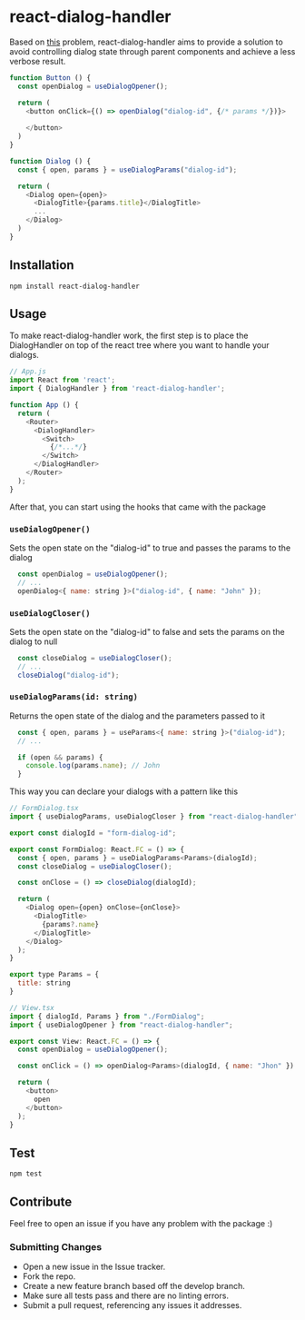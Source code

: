# react-dialog-handler
Based on [this](https://github.com/GerardoAGL96/react-dialog-perf-test) problem, react-dialog-handler aims to provide a solution to avoid controlling dialog state through parent components and achieve a less verbose result.

```js
function Button () {
  const openDialog = useDialogOpener();

  return (
    <button onClick={() => openDialog("dialog-id", {/* params */})}>
    
    </button>
  )
}

function Dialog () {
  const { open, params } = useDialogParams("dialog-id");

  return (
    <Dialog open={open}>
      <DialogTitle>{params.title}</DialogTitle>
      ...
    </Dialog>
  )
}
```

## Installation
```
npm install react-dialog-handler
```

## Usage
To make react-dialog-handler work, the first step is to place the DialogHandler on top of the react tree where you want to handle your dialogs.

```js
// App.js
import React from 'react';
import { DialogHandler } from 'react-dialog-handler';

function App () {
  return (
    <Router>
      <DialogHandler>
        <Switch>
          {/*...*/}
        </Switch>
      </DialogHandler>
    </Router>
  );
}
```

After that, you can start using the hooks that came with the package

### `useDialogOpener()`
Sets the open state on the "dialog-id" to true and passes the params to the dialog
```js
  const openDialog = useDialogOpener();  
  // ...
  openDialog<{ name: string }>("dialog-id", { name: "John" });
```

### `useDialogCloser()`
Sets the open state on the "dialog-id" to false and sets the params on the dialog to null
```js
  const closeDialog = useDialogCloser();
  // ...
  closeDialog("dialog-id");
```

### `useDialogParams(id: string)`
Returns the open state of the dialog and the parameters passed to it
```js
  const { open, params } = useParams<{ name: string }>("dialog-id");
  // ...

  if (open && params) {
    console.log(params.name); // John
  }
```

This way you can declare your dialogs with a pattern like this

```js
// FormDialog.tsx
import { useDialogParams, useDialogCloser } from "react-dialog-handler";

export const dialogId = "form-dialog-id";

export const FormDialog: React.FC = () => {
  const { open, params } = useDialogParams<Params>(dialogId);
  const closeDialog = useDialogCloser();

  const onClose = () => closeDialog(dialogId);

  return (
    <Dialog open={open} onClose={onClose}>
      <DialogTitle>
        {params?.name}
      </DialogTitle>
    </Dialog>
  );
}

export type Params = {
  title: string
}

// View.tsx
import { dialogId, Params } from "./FormDialog";
import { useDialogOpener } from "react-dialog-handler";

export const View: React.FC = () => {
  const openDialog = useDialogOpener();

  const onClick = () => openDialog<Params>(dialogId, { name: "Jhon" })

  return (
    <button>
      open
    </button>
  );
}
```

## Test
```
npm test
```

## Contribute
Feel free to open an issue if you have any problem with the package :)

### Submitting Changes

- Open a new issue in the Issue tracker.
- Fork the repo.
- Create a new feature branch based off the develop branch.
- Make sure all tests pass and there are no linting errors.
- Submit a pull request, referencing any issues it addresses.